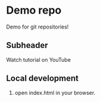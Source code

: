 # Demo repo

Demo for git repositories!

## Subheader

Watch tutorial on YouTube

## Local development

1. open index.html in your browser.
